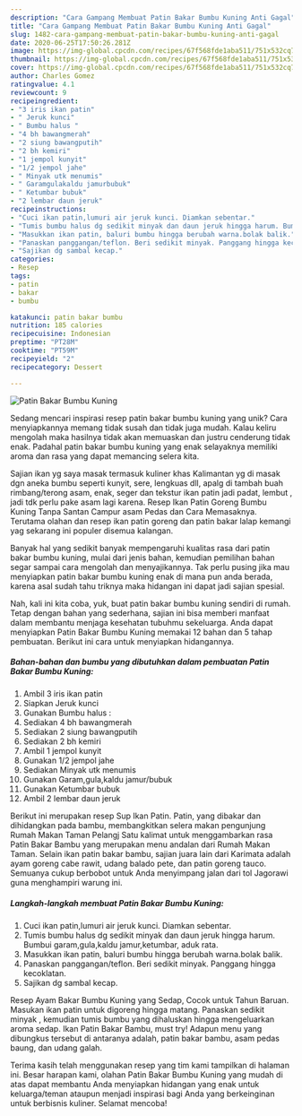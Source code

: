 ```yaml
---
description: "Cara Gampang Membuat Patin Bakar Bumbu Kuning Anti Gagal"
title: "Cara Gampang Membuat Patin Bakar Bumbu Kuning Anti Gagal"
slug: 1482-cara-gampang-membuat-patin-bakar-bumbu-kuning-anti-gagal
date: 2020-06-25T17:50:26.281Z
image: https://img-global.cpcdn.com/recipes/67f568fde1aba511/751x532cq70/patin-bakar-bumbu-kuning-foto-resep-utama.jpg
thumbnail: https://img-global.cpcdn.com/recipes/67f568fde1aba511/751x532cq70/patin-bakar-bumbu-kuning-foto-resep-utama.jpg
cover: https://img-global.cpcdn.com/recipes/67f568fde1aba511/751x532cq70/patin-bakar-bumbu-kuning-foto-resep-utama.jpg
author: Charles Gomez
ratingvalue: 4.1
reviewcount: 9
recipeingredient:
- "3 iris ikan patin"
- " Jeruk kunci"
- " Bumbu halus "
- "4 bh bawangmerah"
- "2 siung bawangputih"
- "2 bh kemiri"
- "1 jempol kunyit"
- "1/2 jempol jahe"
- " Minyak utk menumis"
- " Garamgulakaldu jamurbubuk"
- " Ketumbar bubuk"
- "2 lembar daun jeruk"
recipeinstructions:
- "Cuci ikan patin,lumuri air jeruk kunci. Diamkan sebentar."
- "Tumis bumbu halus dg sedikit minyak dan daun jeruk hingga harum. Bumbui garam,gula,kaldu jamur,ketumbar, aduk rata."
- "Masukkan ikan patin, baluri bumbu hingga berubah warna.bolak balik."
- "Panaskan panggangan/teflon. Beri sedikit minyak. Panggang hingga kecoklatan."
- "Sajikan dg sambal kecap."
categories:
- Resep
tags:
- patin
- bakar
- bumbu

katakunci: patin bakar bumbu 
nutrition: 185 calories
recipecuisine: Indonesian
preptime: "PT28M"
cooktime: "PT59M"
recipeyield: "2"
recipecategory: Dessert

---
```



![Patin Bakar Bumbu Kuning](https://img-global.cpcdn.com/recipes/67f568fde1aba511/751x532cq70/patin-bakar-bumbu-kuning-foto-resep-utama.jpg)

Sedang mencari inspirasi resep patin bakar bumbu kuning yang unik? Cara menyiapkannya memang tidak susah dan tidak juga mudah. Kalau keliru mengolah maka hasilnya tidak akan memuaskan dan justru cenderung tidak enak. Padahal patin bakar bumbu kuning yang enak selayaknya memiliki aroma dan rasa yang dapat memancing selera kita.

Sajian ikan yg saya masak termasuk kuliner khas Kalimantan yg di masak dgn aneka bumbu seperti kunyit, sere, lengkuas dll, apalg di tambah buah rimbang/terong asam, enak, seger dan tekstur ikan patin jadi padat, lembut , jadi tdk perlu pake asam lagi karena. Resep Ikan Patin Goreng Bumbu Kuning Tanpa Santan Campur asam Pedas dan Cara Memasaknya. Terutama olahan dan resep ikan patin goreng dan patin bakar lalap kemangi yag sekarang ini populer disemua kalangan.

Banyak hal yang sedikit banyak mempengaruhi kualitas rasa dari patin bakar bumbu kuning, mulai dari jenis bahan, kemudian pemilihan bahan segar sampai cara mengolah dan menyajikannya. Tak perlu pusing jika mau menyiapkan patin bakar bumbu kuning enak di mana pun anda berada, karena asal sudah tahu triknya maka hidangan ini dapat jadi sajian spesial.


Nah, kali ini kita coba, yuk, buat patin bakar bumbu kuning sendiri di rumah. Tetap dengan bahan yang sederhana, sajian ini bisa memberi manfaat dalam membantu menjaga kesehatan tubuhmu sekeluarga. Anda dapat menyiapkan Patin Bakar Bumbu Kuning memakai 12 bahan dan 5 tahap pembuatan. Berikut ini cara untuk menyiapkan hidangannya.

<!--inarticleads1-->

##### Bahan-bahan dan bumbu yang dibutuhkan dalam pembuatan Patin Bakar Bumbu Kuning:

1. Ambil 3 iris ikan patin
1. Siapkan  Jeruk kunci
1. Gunakan  Bumbu halus :
1. Sediakan 4 bh bawangmerah
1. Sediakan 2 siung bawangputih
1. Sediakan 2 bh kemiri
1. Ambil 1 jempol kunyit
1. Gunakan 1/2 jempol jahe
1. Sediakan  Minyak utk menumis
1. Gunakan  Garam,gula,kaldu jamur/bubuk
1. Gunakan  Ketumbar bubuk
1. Ambil 2 lembar daun jeruk


Berikut ini merupakan resep Sup Ikan Patin. Patin, yang dibakar dan dihidangkan pada bambu, membangkitkan selera makan pengunjung Rumah Makan Taman Pelangj Satu kalimat untuk menggambarkan rasa Patin Bakar Bambu yang merupakan menu andalan dari Rumah Makan Taman. Selain ikan patin bakar bambu, sajian juara lain dari Karimata adalah ayam goreng cabe rawit, udang balado pete, dan patin goreng tauco. Semuanya cukup berbobot untuk Anda menyimpang jalan dari tol Jagorawi guna menghampiri warung ini. 

<!--inarticleads2-->

##### Langkah-langkah membuat Patin Bakar Bumbu Kuning:

1. Cuci ikan patin,lumuri air jeruk kunci. Diamkan sebentar.
1. Tumis bumbu halus dg sedikit minyak dan daun jeruk hingga harum. Bumbui garam,gula,kaldu jamur,ketumbar, aduk rata.
1. Masukkan ikan patin, baluri bumbu hingga berubah warna.bolak balik.
1. Panaskan panggangan/teflon. Beri sedikit minyak. Panggang hingga kecoklatan.
1. Sajikan dg sambal kecap.


Resep Ayam Bakar Bumbu Kuning yang Sedap, Cocok untuk Tahun Baruan. Masukan ikan patin untuk digoreng hingga matang. Panaskan sedikit minyak , kemudian tumis bumbu yang dihaluskan hingga mengeluarkan aroma sedap. Ikan Patin Bakar Bambu, must try! Adapun menu yang dibungkus tersebut di antaranya adalah, patin bakar bambu, asam pedas baung, dan udang galah. 

Terima kasih telah menggunakan resep yang tim kami tampilkan di halaman ini. Besar harapan kami, olahan Patin Bakar Bumbu Kuning yang mudah di atas dapat membantu Anda menyiapkan hidangan yang enak untuk keluarga/teman ataupun menjadi inspirasi bagi Anda yang berkeinginan untuk berbisnis kuliner. Selamat mencoba!
